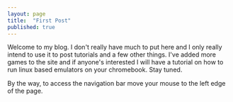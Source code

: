 ```yaml
---
layout: page
title:  "First Post"
published: true
---
```

Welcome to my blog. I don't really have much to put here and I only really intend to use it to post tutorials and a few other things. I've added more games to the site and if anyone's interested I will have a tutorial on how to run linux based emulators on your chromebook. Stay tuned.

By the way, to access the navigation bar move your mouse to the left edge of the page.
